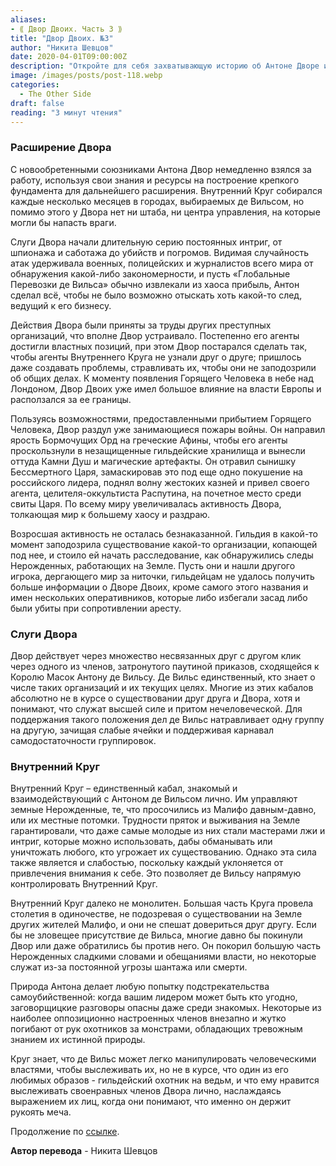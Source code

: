 ```yaml
---
aliases: 
- ⟪ Двор Двоих. Часть 3 ⟫
title: "Двор Двоих. №3"
author: "Никита Шевцов"
date: 2020-04-01T09:00:00Z
description: "Откройте для себя захватывающую историю об Антоне Дворе и его союзниках, которые строят могущественную империю, сталкиваясь с постоянными угрозами со стороны соперничающих преступных организаций. Благодаря хитроумной тактике и сети агентов, занимающих высокие посты, Двор избегает обнаружения, расширяя свое присутствие по всей Европе. Но по мере того, как вспыхивает хаос и в небе появляется таинственная фигура, власть Двора может ослабевать. Прочтите рассказ по миру «The Other Side» прямо сейчас."
image: /images/posts/post-118.webp
categories:
  - The Other Side
draft: false
reading: "3 минут чтения"
---
```


### Расширение Двора

С новообретенными союзниками Антона Двор немедленно взялся за работу, используя свои знания и ресурсы на построение крепкого фундамента для дальнейшего расширения. Внутренний Круг собирался каждые несколько месяцев в городах, выбираемых де Вильсом, но помимо этого у Двора нет ни штаба, ни центра управления, на которые могли бы напасть враги.

Слуги Двора начали длительную серию постоянных интриг, от шпионажа и саботажа до убийств и погромов. Видимая случайность атак удерживала военных, полицейских и журналистов всего мира от обнаружения какой-либо закономерности, и пусть «Глобальные Перевозки де Вильса» обычно извлекали из хаоса прибыль, Антон сделал всё, чтобы не было возможно отыскать хоть какой-то след, ведущий к его бизнесу.

Действия Двора были приняты за труды других преступных организаций, что вполне Двор устраивало. Постепенно его агенты достигли властных позиций, при этом Двор постарался сделать так, чтобы агенты Внутреннего Круга не узнали друг о друге; пришлось даже создавать проблемы, стравливать их, чтобы они не заподозрили об общих делах. К моменту появления Горящего Человека в небе над Лондоном, Двор Двоих уже имел большое влияние на власти Европы и расползался за ее границы.

Пользуясь возможностями, предоставленными прибытием Горящего Человека, Двор раздул уже занимающиеся пожары войны. Он направил ярость Бормочущих Орд на греческие Афины, чтобы его агенты проскользнули в незащищенные гильдейские хранилища и вынесли оттуда Камни Душ и магические артефакты. Он отравил сынишку Бессмертного Царя, замаскировав это под еще одно покушение на российского лидера, поднял волну жестоких казней и привел своего агента, целителя-оккультиста Распутина, на почетное место среди свиты Царя. По всему миру увеличивалась активность Двора, толкающая мир к большему хаосу и раздраю.

Возросшая активность не осталась безнаказанной. Гильдия в какой-то момент заподозрила существование какой-то организации, копающей под нее, и стоило ей начать расследование, как обнаружились следы Нерожденных, работающих на Земле. Пусть они и нашли другого игрока, дергающего мир за ниточки, гильдейцам не удалось получить больше информации о Дворе Двоих, кроме самого этого названия и имен нескольких оперативников, которые либо избегали засад либо были убиты при сопротивлении аресту.

### Слуги Двора

Двор действует через множество несвязанных друг с другом клик через одного из членов, затронутого паутиной приказов, сходящейся к Королю Масок Антону де Вильсу. Де Вильс единственный, кто знает о числе таких организаций и их текущих целях. Многие из этих кабалов абсолютно не в курсе о существовании друг друга и Двора, хотя и понимают, что служат высшей силе и притом нечеловеческой. Для поддержания такого положения дел де Вильс натравливает одну группу на другую, зачищая слабые ячейки и поддерживая карнавал самодостаточности группировок.

### Внутренний Круг

Внутренний Круг – единственный кабал, знакомый и взаимодействующий с Антоном де Вильсом лично. Им управляют земные Нерожденные, те, что просочились из Малифо давным-давно, или их местные потомки. Трудности пряток и выживания на Земле гарантировали, что даже самые молодые из них стали мастерами лжи и интриг, которые можно использовать, дабы обманывать или уничтожать любого, кто угрожает их существованию. Однако эта сила также является и слабостью, поскольку каждый уклоняется от привлечения внимания к себе. Это позволяет де Вильсу напрямую контролировать Внутренний Круг.

Внутренний Круг далеко не монолитен. Большая часть Круга провела столетия в одиночестве, не подозревая о существовании на Земле других жителей Малифо, и они не спешат довериться друг другу. Если бы не зловещее присутствие де Вильса, многие давно бы покинули Двор или даже обратились бы против него. Он покорил большую часть Нерожденных сладкими словами и обещаниями власти, но некоторые служат из-за постоянной угрозы шантажа или смерти.

Природа Антона делает любую попытку подстрекательства самоубийственной: когда вашим лидером может быть кто угодно, заговорщицкие разговоры опасны даже среди знакомых. Некоторые из наиболее оппозиционно настроенных членов внезапно и жутко погибают от рук охотников за монстрами, обладающих тревожным знанием их истинной природы.

Круг знает, что де Вильс может легко манипулировать человеческими властями, чтобы выслеживать их, но не в курсе, что один из его любимых образов - гильдейский охотник на ведьм, и что ему нравится выслеживать своенравных членов Двора лично, наслаждаясь выражением их лиц, когда они понимают, что именно он держит рукоять меча.


Продолжение по [ссылке](http://malifaux.vercel.app/posts/post-121).


**Автор перевода** - Никита Шевцов